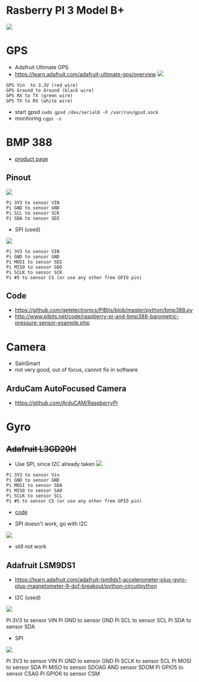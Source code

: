 # Rasberry PI 3 Model B+

![](img/2020-02-29-22-42-45.png)

# GPS

* Adafruit Ultimate GPS
* https://learn.adafruit.com/adafruit-ultimate-gps/overview
![](img/2020-03-01-20-06-10.png)
```
GPS Vin  to 3.3V (red wire)
GPS Ground to Ground (black wire)
GPS RX to TX (green wire)
GPS TX to RX (white wire)
```

* start gpsd
`sudo gpsd /dev/serial0 -F /var/run/gpsd.sock`
* monitoring
`cgps -s`

# BMP 388

* [product page](https://learn.adafruit.com/adafruit-bmp388/overview)

## Pinout

![](img/2020-02-29-20-38-55.png)
```
Pi 3V3 to sensor VIN
Pi GND to sensor GND
Pi SCL to sensor SCK
Pi SDA to sensor SDI
```

* SPI (used)

![](img/2020-03-01-19-50-24.png)

```
Pi 3V3 to sensor VIN
Pi GND to sensor GND
Pi MOSI to sensor SDI
Pi MISO to sensor SDO
Pi SCLK to sensor SCK
Pi #5 to sensor CS (or use any other free GPIO pin)
```

## Code

* https://github.com/getelectronics/PIBits/blob/master/python/bmp388.py
* http://www.pibits.net/code/raspberry-pi-and-bmp388-barometric-pressure-sensor-example.php

# Camera

* SainSmart
* not very good, out of focus, cannot fix in software

## ArduCam AutoFocused Camera

* https://github.com/ArduCAM/RaspberryPi

# Gyro

## ~~Adafruit L3GD20H~~

* Use SPI, since I2C already taken
![](img/2020-02-29-22-45-15.png)
```
Pi 3V3 to sensor Vin
Pi GND to sensor GND
Pi MOSI to sensor SDA
Pi MISO to sensor SA0
Pi SCLK to sensor SCL
Pi #5 to sensor CS (or use any other free GPIO pin)
```
* [code](https://forum.pololu.com/t/gyro-l3gd20h-driver-raspberry-pi/8080)

* SPI doesn't work, go with I2C

![](img/2020-03-01-14-32-34.png)

* still not work

## Adafruit LSM9DS1

* https://learn.adafruit.com/adafruit-lsm9ds1-accelerometer-plus-gyro-plus-magnetometer-9-dof-breakout/python-circuitpython

* I2C (used)

![](img/2020-03-01-17-54-43.png)

Pi 3V3 to sensor VIN
Pi GND to sensor GND
Pi SCL to sensor SCL
Pi SDA to sensor SDA

* SPI

![](img/2020-03-01-18-36-05.png)

Pi 3V3 to sensor VIN
Pi GND to sensor GND
Pi SCLK to sensor SCL
Pi MOSI to sensor SDA
Pi MISO to sensor SDOAG AND sensor SDOM
Pi GPIO5 to sensor CSAG
Pi GPIO6 to sensor CSM
